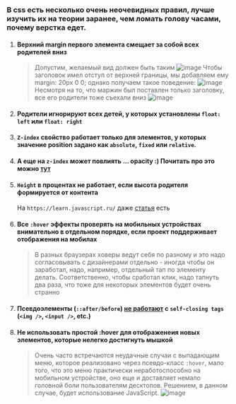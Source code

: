 ### В css есть несколько очень неочевидных правил, лучше изучить их на теории заранее, чем ломать голову часами, почему верстка едет.

1. #### Верхний margin первого элемента смещает за собой всех родителей вниз
    > Допустим, желаемый вид должен быть таким
    > ![image](https://user-images.githubusercontent.com/12808495/55340918-d92bca80-54cf-11e9-9701-eed499af7a05.png)
    > Чтобы заголовок имел отступ от верхней границы, мы добавляем ему margin: 20px 0 0; однако получаем такое поведение:
    > ![image](https://user-images.githubusercontent.com/12808495/55340961-f52f6c00-54cf-11e9-8506-09894ce1988e.png)
    > Несмотря на то, что маржин был поставлен только заголовку, все его родители тоже съехали вниз
    > ![image](https://user-images.githubusercontent.com/12808495/55341005-0a0bff80-54d0-11e9-8ac2-1ca16dbc40a3.png)

2. #### Родители игнорируют всех детей, у которых установлены `float: left` или `float: right`

3. #### `Z-index` свойство работает только для элементов, у которых значение position задано как `absolute`, `fixed` или `relative`.

4. #### А еще на `z-index` может повлиять ... opacity :) Почитать про это можно [тут](https://habrahabr.ru/post/166435/)

5. #### `Height` в процентах не работает, если высота родителя формируется от контента
    На `https://learn.javascript.ru/` даже [статья](https://learn.javascript.ru/height-percent) есть

6. #### Все `:hover` эффекты проверять на мобильных устройствах внимательно в отдельном порядке, если проект поддерживает отображения на мобилах 
    > В разных браузерах ховеры ведут себя по разному и это надо согласовывать с дизайнерами отдельно - иногда чтобы он заработал, надо, например, отдельный тап по элементу делать. Соответственно, чтобы сработал клик, надо тапнуть два раза, что тоже для некоторых элементов будет очень странно

7. #### Псевдоэлементы (`::after/before`) [не работают](https://stackoverflow.com/questions/14585070/css-after-pseudo-element-not-showing-up-on-img/14586588#14586588) с `self-closing tags` (`<img />`, `<input />`, etc.)

8. #### Не использовать простой :hover для отображенеия новых элементов, которые нелегко достигнуть мышкой
    > Очень часто встречаются неудачные случаи с выпадающим меню, которое реализовано через псевдо-класс `:hover`, мало того, что это меню практически неработоспособно на мобильном устройстве, оно еще и доставляет немало головной боли пользователям десктопов. Решением, в данном случае, будет использование JavaScript.
    > ![image](https://habrastorage.org/files/45f/aa7/1eb/45faa71eb7e74d3b8c39773cd181f298.gif)